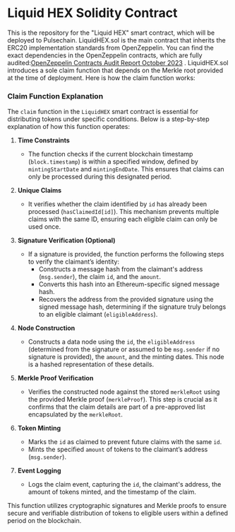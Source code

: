 # Liquid HEX Solidity Contract

This is the repository for the "Liquid HEX" smart contract, which will be deployed to Pulsechain. LiquidHEX.sol is the main contract that inherits the ERC20 implementation standards from OpenZeppelin. You can find the exact dependencies in the OpenZeppelin contracts, which are fully audited:[OpenZeppelin Contracts Audit Report October 2023](https://github.com/OpenZeppelin/openzeppelin-contracts/blob/master/audits/2023-10-v5.0.pdf)
. LiquidHEX.sol introduces a sole claim function that depends on the Merkle root provided at the time of deployment. Here is how the claim function works:

### Claim Function Explanation

The `claim` function in the `LiquidHEX` smart contract is essential for distributing tokens under specific conditions. Below is a step-by-step explanation of how this function operates:

1. **Time Constraints**
   - The function checks if the current blockchain timestamp (`block.timestamp`) is within a specified window, defined by `mintingStartDate` and `mintingEndDate`. This ensures that claims can only be processed during this designated period.

2. **Unique Claims**
   - It verifies whether the claim identified by `id` has already been processed (`hasClaimedId[id]`). This mechanism prevents multiple claims with the same ID, ensuring each eligible claim can only be used once.

3. **Signature Verification (Optional)**
   - If a signature is provided, the function performs the following steps to verify the claimant’s identity:
     - Constructs a message hash from the claimant's address (`msg.sender`), the claim `id`, and the `amount`.
     - Converts this hash into an Ethereum-specific signed message hash.
     - Recovers the address from the provided signature using the signed message hash, determining if the signature truly belongs to an eligible claimant (`eligibleAddress`).

4. **Node Construction**
   - Constructs a data node using the `id`, the `eligibleAddress` (determined from the signature or assumed to be `msg.sender` if no signature is provided), the `amount`, and the minting dates. This node is a hashed representation of these details.

5. **Merkle Proof Verification**
   - Verifies the constructed node against the stored `merkleRoot` using the provided Merkle proof (`merkleProof`). This step is crucial as it confirms that the claim details are part of a pre-approved list encapsulated by the `merkleRoot`.

6. **Token Minting**
   - Marks the `id` as claimed to prevent future claims with the same `id`.
   - Mints the specified `amount` of tokens to the claimant’s address (`msg.sender`).

7. **Event Logging**
   - Logs the claim event, capturing the `id`, the claimant's address, the amount of tokens minted, and the timestamp of the claim.

This function utilizes cryptographic signatures and Merkle proofs to ensure secure and verifiable distribution of tokens to eligible users within a defined period on the blockchain.
